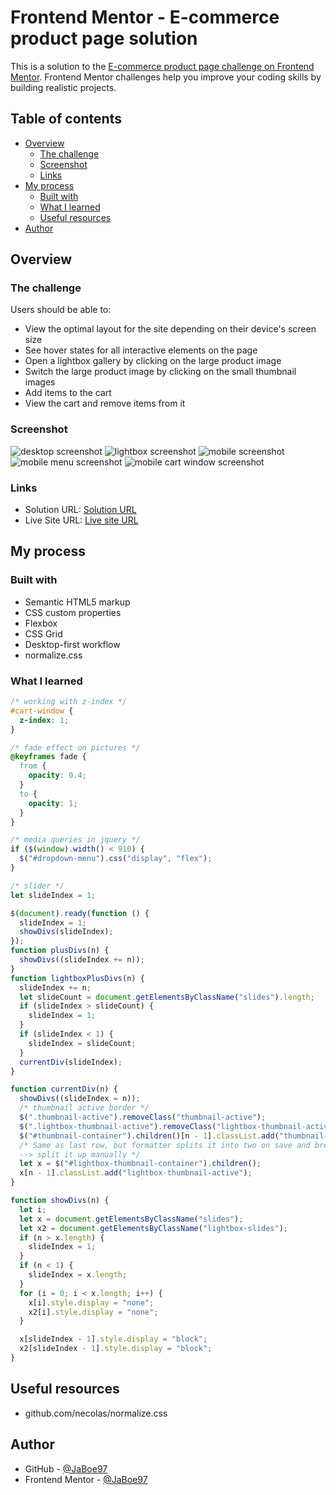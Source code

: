 # Frontend Mentor - E-commerce product page solution

This is a solution to the [E-commerce product page challenge on Frontend Mentor](https://www.frontendmentor.io/challenges/ecommerce-product-page-UPsZ9MJp6). Frontend Mentor challenges help you improve your coding skills by building realistic projects.

## Table of contents

- [Overview](#overview)
  - [The challenge](#the-challenge)
  - [Screenshot](#screenshot)
  - [Links](#links)
- [My process](#my-process)
  - [Built with](#built-with)
  - [What I learned](#what-i-learned)
  - [Useful resources](#useful-resources)
- [Author](#author)

## Overview

### The challenge

Users should be able to:

- View the optimal layout for the site depending on their device's screen size
- See hover states for all interactive elements on the page
- Open a lightbox gallery by clicking on the large product image
- Switch the large product image by clicking on the small thumbnail images
- Add items to the cart
- View the cart and remove items from it

### Screenshot

![desktop screenshot](<images/screenshots/E-commerce product page desktop screenshot.png>)
![lightbox screenshot](<images/screenshots/E-commerce product page lightbox screenshot.png>)
![mobile screenshot](<images/screenshots/E-commerce product page mobile screenshot.png>)
![mobile menu screenshot](<images/screenshots/E-commerce product page mobile menu screenshot.png>)
![mobile cart window screenshot](<images/screenshots/E-commerce product page mobile cart window screenshot.png>)

### Links

- Solution URL: [Solution URL](https://github.com/JaBoe97/ecommerce_product_page)
- Live Site URL: [Live site URL](https://jaboe97.github.io/ecommerce_product_page)

## My process

### Built with

- Semantic HTML5 markup
- CSS custom properties
- Flexbox
- CSS Grid
- Desktop-first workflow
- normalize.css

### What I learned

```css
/* working with z-index */
#cart-window {
  z-index: 1;
}

/* fade effect on pictures */
@keyframes fade {
  from {
    opacity: 0.4;
  }
  to {
    opacity: 1;
  }
}
```

```js
/* media queries in jquery */
if ($(window).width() < 910) {
  $("#dropdown-menu").css("display", "flex");
}

/* slider */
let slideIndex = 1;

$(document).ready(function () {
  slideIndex = 1;
  showDivs(slideIndex);
});
function plusDivs(n) {
  showDivs((slideIndex += n));
}
function lightboxPlusDivs(n) {
  slideIndex += n;
  let slideCount = document.getElementsByClassName("slides").length;
  if (slideIndex > slideCount) {
    slideIndex = 1;
  }
  if (slideIndex < 1) {
    slideIndex = slideCount;
  }
  currentDiv(slideIndex);
}

function currentDiv(n) {
  showDivs((slideIndex = n));
  /* thumbnail active border */
  $(".thumbnail-active").removeClass("thumbnail-active");
  $(".lightbox-thumbnail-active").removeClass("lightbox-thumbnail-active");
  $("#thumbnail-container").children()[n - 1].classList.add("thumbnail-active");
  /* Same as last row, but formatter splits it into two on save and breaks it
  --> split it up manually */
  let x = $("#lightbox-thumbnail-container").children();
  x[n - 1].classList.add("lightbox-thumbnail-active");
}

function showDivs(n) {
  let i;
  let x = document.getElementsByClassName("slides");
  let x2 = document.getElementsByClassName("lightbox-slides");
  if (n > x.length) {
    slideIndex = 1;
  }
  if (n < 1) {
    slideIndex = x.length;
  }
  for (i = 0; i < x.length; i++) {
    x[i].style.display = "none";
    x2[i].style.display = "none";
  }

  x[slideIndex - 1].style.display = "block";
  x2[slideIndex - 1].style.display = "block";
}
```

## Useful resources

- github.com/necolas/normalize.css

## Author

- GitHub - [@JaBoe97](https://github.com/JaBoe97)
- Frontend Mentor - [@JaBoe97](https://www.frontendmentor.io/profile/JaBoe97)
